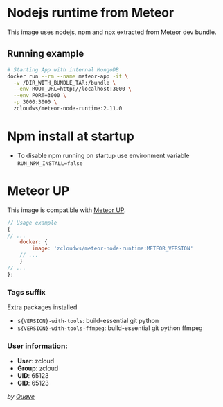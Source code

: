 # Nodejs runtime from Meteor

This image uses nodejs, npm and npx extracted from Meteor dev bundle.

## Running example

```bash
# Starting App with internal MongoDB
docker run --rm --name meteor-app -it \
  -v /DIR_WITH_BUNDLE_TAR:/bundle \
  --env ROOT_URL=http://localhost:3000 \
  --env PORT=3000 \
  -p 3000:3000 \
  zcloudws/meteor-node-runtime:2.11.0
```

# Npm install at startup

- To disable npm running on startup use environment variable `RUN_NPM_INSTALL=false`

# Meteor UP

This image is compatible with [Meteor UP](https://meteor-up.com/).

```javascript
// Usage example
{
// ...
    docker: {
        image: 'zcloudws/meteor-node-runtime:METEOR_VERSION'
    // ...
    }
// ...
};
```

### Tags suffix

Extra packages installed

- `${VERSION}-with-tools`: build-essential git python
- `${VERSION}-with-tools-ffmpeg`: build-essential git python ffmpeg

### User information:

- **User**: zcloud
- **Group**: zcloud
- **UID**: 65123
- **GID**: 65123


_by [Quave](https://www.quave.com.br)_
